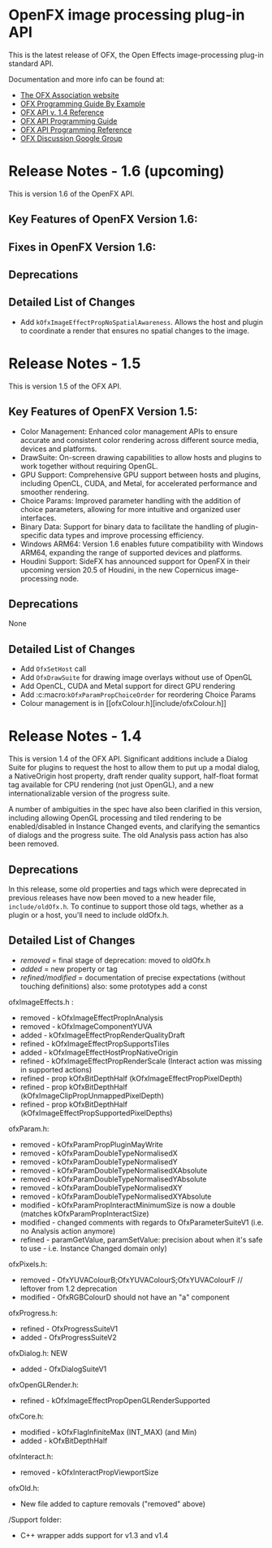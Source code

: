 # OpenFX image processing plug-in API

This is the latest release of OFX, the Open Effects image-processing plug-in standard API.

Documentation and more info can be found at:

* [The OFX Association website](http://openeffects.org)
* [OFX Programming Guide By Example](https://github.com/ofxa/openfx/tree/master/Guide)
* [OFX API v. 1.4 Reference](http://openeffects.org/documentation/api_doc)
* [OFX API Programming Guide](http://openeffects.org/documentation/guide)
* [OFX API Programming Reference](http://openeffects.org/documentation/reference)
* [OFX Discussion Google Group](https://groups.google.com/forum/#!forum/ofx-discussion)

# Release Notes - 1.6 (upcoming)

This is version 1.6 of the OpenFX API.

## Key Features of OpenFX Version 1.6:

## Fixes in OpenFX Version 1.6:

## Deprecations

## Detailed List of Changes

- Add `kOfxImageEffectPropNoSpatialAwareness`. Allows the host and plugin to coordinate a render that ensures no spatial changes to the image.

# Release Notes - 1.5

This is version 1.5 of the OFX API.

## Key Features of OpenFX Version 1.5:
- Color Management: Enhanced color management APIs to ensure accurate and consistent color rendering across different source media, devices and platforms.
- DrawSuite: On-screen drawing capabilities to allow hosts and plugins to work together without requiring OpenGL.
- GPU Support: Comprehensive GPU support between hosts and plugins, including OpenCL, CUDA, and Metal, for accelerated performance and smoother rendering.
- Choice Params: Improved parameter handling with the addition of choice parameters, allowing for more intuitive and organized user interfaces.
- Binary Data: Support for binary data to facilitate the handling of plugin-specific data types and improve processing efficiency.
- Windows ARM64: Version 1.6 enables future compatibility with Windows ARM64, expanding the range of supported devices and platforms.
- Houdini Support: SideFX has announced support for OpenFX in their upcoming version 20.5 of Houdini, in the new Copernicus image-processing node.

## Deprecations

None

## Detailed List of Changes

- Add `OfxSetHost` call
- Add `OfxDrawSuite` for drawing image overlays without use of OpenGL
- Add OpenCL, CUDA and Metal support for direct GPU rendering
- Add :c:macro:`kOfxParamPropChoiceOrder` for reordering Choice Params
- Colour management is in [[ofxColour.h][include/ofxColour.h]]

# Release Notes - 1.4

This is version 1.4 of the OFX API.  Significant additions include a
Dialog Suite for plugins to request the host to allow them to put up a
modal dialog, a NativeOrigin host property, draft render quality
support, half-float format tag available for CPU rendering (not just
OpenGL), and a new internationalizable version of the progress suite.

A number of ambiguities in the spec have also been clarified in this
version, including allowing OpenGL processing and tiled rendering to
be enabled/disabled in Instance Changed events, and clarifying the
semantics of dialogs and the progress suite.  The old Analysis pass
action has also been removed.

## Deprecations

In this release, some old properties and tags which were deprecated in
previous releases have now been moved to a new header file, `include/oldOfx.h`.
To continue to support those old tags, whether as a plugin or a host,
you'll need to include oldOfx.h.

## Detailed List of Changes

* _removed_ = final stage of deprecation: moved to oldOfx.h
* _added_ = new property or tag
* _refined/modified_ = documentation of precise expectations (without touching definitions)
also:   some prototypes add a const

ofxImageEffects.h :

* removed -  kOfxImageEffectPropInAnalysis
* removed -  kOfxImageComponentYUVA
* added   -  kOfxImageEffectPropRenderQualityDraft
* refined -  kOfxImageEffectPropSupportsTiles
* added   -  kOfxImageEffectHostPropNativeOrigin
* refined -  kOfxImageEffectPropRenderScale (Interact action was missing in supported actions)
* refined -  prop kOfxBitDepthHalf (kOfxImageEffectPropPixelDepth)
* refined -  prop kOfxBitDepthHalf (kOfxImageClipPropUnmappedPixelDepth)
* refined -  prop kOfxBitDepthHalf (kOfxImageEffectPropSupportedPixelDepths)

ofxParam.h:

* removed - kOfxParamPropPluginMayWrite
* removed - kOfxParamDoubleTypeNormalisedX
* removed - kOfxParamDoubleTypeNormalisedY
* removed - kOfxParamDoubleTypeNormalisedXAbsolute
* removed - kOfxParamDoubleTypeNormalisedYAbsolute
* removed - kOfxParamDoubleTypeNormalisedXY
* removed - kOfxParamDoubleTypeNormalisedXYAbsolute
* modified - kOfxParamPropInteractMinimumSize is now a double (matches kOfxParamPropInteractSize)
* modified - changed comments with regards to OfxParameterSuiteV1 (i.e. no Analysis action anymore)
* refined - paramGetValue, paramSetValue: precision about when it's safe to use - i.e. Instance Changed domain only)

ofxPixels.h:

* removed - OfxYUVAColourB;OfxYUVAColourS;OfxYUVAColourF // leftover from 1.2 deprecation
* modified - OfxRGBColourD should not have an "a" component

ofxProgress.h:

* refined - OfxProgressSuiteV1
* added - OfxProgressSuiteV2

ofxDialog.h: NEW

* added - OfxDialogSuiteV1

ofxOpenGLRender.h:

* refined - kOfxImageEffectPropOpenGLRenderSupported

ofxCore.h:

* modified - kOfxFlagInfiniteMax (INT_MAX)  (and Min)
* added - kOfxBitDepthHalf

ofxInteract.h:

* removed - kOfxInteractPropViewportSize

ofxOld.h:

* New file added to capture removals ("removed" above)

/Support folder:
* C++ wrapper adds support for v1.3 and v1.4

